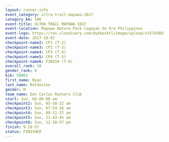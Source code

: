 ```yaml
---
layout: runner-info 
event_category: ultra-trail-mapawa-2017 
category_km: 50K 
event-title: ULTRA TRAIL MAPAWA 2017 
event-location: Mapawa Nature Park Cagayan de Oro Philippines 
event-logo: https://res.cloudinary.com/dykbosktl/image/upload/v1574386563/Logo/image-asset_plfjxn.jpg 
event-date: 2017-10-01 
checkpoint-name2: CP1 (T-2) 
checkpoint-name3: CP2 (T-3) 
checkpoint-name4: CP3 (T-4) 
checkpoint-name5: CP4 (T-5) 
checkpoint-name6: FINISH (T-6) 
overall_rank: 10
gender_rank: 9
bib: 50063
first_name: Ryan
last_name: Baldovino
gender: M
team_name: Don Carlos Runners Club
start: Sun, 03-00-00 am
checkpoint2: Sun, 05-58-22 am
checkpoint3: Sun, 07-54-26 am
checkpoint4: Sun, 09-11-37 am
checkpoint5: Sun, 11-43-45 am
checkpoint6: Sun, 12-18-57 pm
finish: 9-18-57
status: FINISHER
---
```

